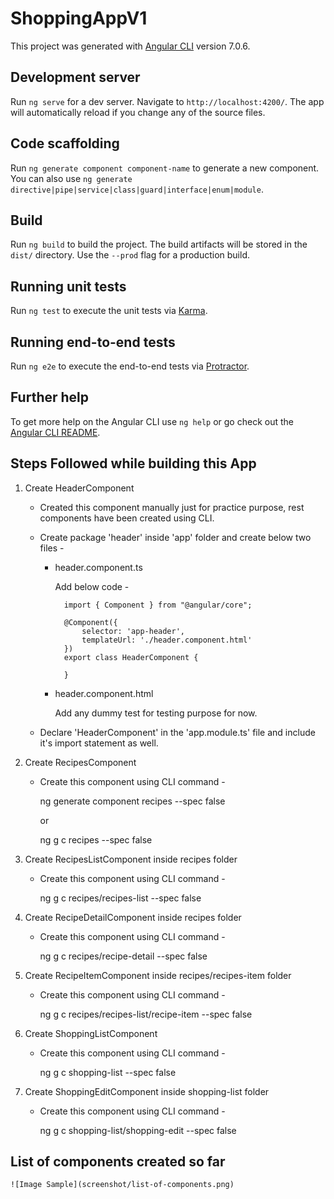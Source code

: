 # ShoppingAppV1

This project was generated with [Angular CLI](https://github.com/angular/angular-cli) version 7.0.6.

## Development server

Run `ng serve` for a dev server. Navigate to `http://localhost:4200/`. The app will automatically reload if you change any of the source files.

## Code scaffolding

Run `ng generate component component-name` to generate a new component. You can also use `ng generate directive|pipe|service|class|guard|interface|enum|module`.

## Build

Run `ng build` to build the project. The build artifacts will be stored in the `dist/` directory. Use the `--prod` flag for a production build.

## Running unit tests

Run `ng test` to execute the unit tests via [Karma](https://karma-runner.github.io).

## Running end-to-end tests

Run `ng e2e` to execute the end-to-end tests via [Protractor](http://www.protractortest.org/).

## Further help

To get more help on the Angular CLI use `ng help` or go check out the [Angular CLI README](https://github.com/angular/angular-cli/blob/master/README.md).

## Steps Followed while building this App

1. Create HeaderComponent

    * Created this component manually just for practice purpose, rest components have been created using CLI.
    * Create package 'header' inside 'app' folder and create below two files -
        - header.component.ts

            Add below code -

                import { Component } from "@angular/core";

                @Component({
                    selector: 'app-header',
                    templateUrl: './header.component.html'
                })
                export class HeaderComponent {

                }

        - header.component.html

            Add any dummy test for testing purpose for now.

    * Declare 'HeaderComponent' in the 'app.module.ts' file and include it's import statement as well.

2. Create RecipesComponent

    * Create this component using CLI command -
        
        ng generate component recipes --spec false

        or 

        ng g c recipes --spec false

3. Create RecipesListComponent inside recipes folder

    * Create this component using CLI command -

        ng g c recipes/recipes-list --spec false

4. Create RecipeDetailComponent inside recipes folder

    * Create this component using CLI command -

        ng g c recipes/recipe-detail --spec false

5. Create RecipeItemComponent inside recipes/recipes-item folder

    * Create this component using CLI command -

        ng g c recipes/recipes-list/recipe-item --spec false

6. Create ShoppingListComponent

    * Create this component using CLI command -

        ng g c shopping-list --spec false

7. Create ShoppingEditComponent inside shopping-list folder

    * Create this component using CLI command -

        ng g c shopping-list/shopping-edit --spec false

## List of components created so far

    ![Image Sample](screenshot/list-of-components.png)